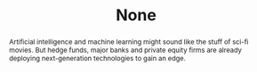 ---
category: news
title: How elite investors use artificial intelligence and machine learning to gain an edge
abstract: Artificial intelligence and machine learning might sound like the stuff of sci-fi movies. But hedge funds, major banks and private equity firms are already deploying next-generation technologies to gain an edge.
publishedDateTime: 2019-02-17T16:39:00Z
sourceUrl: https://www.msn.com/en-us/money/markets/how-elite-investors-use-artificial-intelligence-and-machine-learning-to-gain-an-edge/ar-BBTHDqs?
type: article

provider:
  name: CNN
  id: V_AAqcK7_global
tags:
  - AI

images: 
    - url: https://img-s-msn-com.akamaized.net/tenant/amp/entityid/BBTHKSw.img
width: 1100
height: 619
quality: 74
title: None
attribution: 
focalRegion:
  x1: 490
  x2: 490
  y1: 282
  y2: 282

---